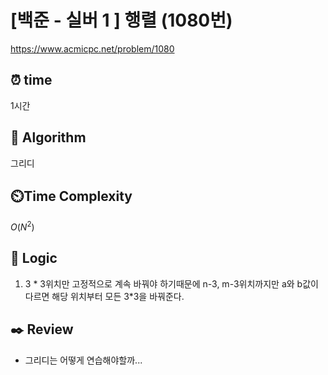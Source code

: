 # [백준 - 실버 1 ] 행렬 (1080번)

https://www.acmicpc.net/problem/1080

## ⏰ **time**

1시간

## :pushpin: **Algorithm**

그리디

## ⏲️**Time Complexity**

$O(N^2)$

## :round_pushpin: **Logic**

1. 3 * 3위치만 고정적으로 계속 바꿔야 하기때문에 n-3, m-3위치까지만 a와 b값이 다르면 해당 위치부터 모든 3*3을 바꿔준다.

## :black_nib: **Review**

- 그리디는 어떻게 연습해야할까...
